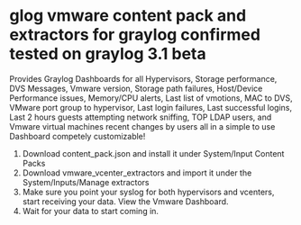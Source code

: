 # glog vmware content pack and extractors for graylog confirmed tested on graylog 3.1 beta 
Provides Graylog Dashboards for all Hypervisors, Storage performance, DVS Messages, Vmware version, Storage path failures, Host/Device Performance issues, Memory/CPU alerts, Last list of vmotions, MAC to DVS, VMware port group to hypervisor, Last login failures, Last successful logins, Last 2 hours guests attempting network sniffing, TOP LDAP users, and Vmware virtual machines recent changes by users all in a simple to use Dashboard competely customizable!

1. Download content_pack.json and install it under System/Input Content Packs
2. Download vmware_vcenter_extractors and import it under the System/Inputs/Manage extractors 
3. Make sure you point your syslog for both hypervisors and vcenters, start receiving your data. View the Vmware Dashboard. 
4. Wait for your data to start coming in. 
